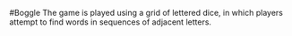 #Boggle
The game is played using a grid of lettered dice, in which players attempt to find words in sequences of adjacent letters.

